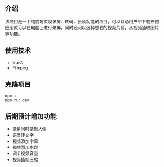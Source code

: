 ## 介绍
该项目是一个纯前端实现录屏、转码、抽帧功能的项目，可以帮助用户不下载任何应用就可以在电脑上进行录屏，同时还可以选择想要的视频片段，从视频抽取图片等功能。

## 使用技术
- Vue3
- Ffmpeg

## 克隆项目
```
npm i
npm run dev
```

## 后期预计增加功能
- 录屏同时录制人像
- 语音转文字
- 视频添加字幕
- 视频添加水印
- 调节视频音量
- 视频抽帧压缩